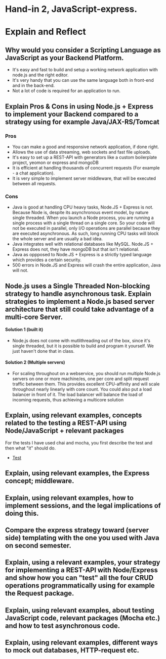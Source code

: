 # Hand-in 2, JavaScript-express.

# Explain and Reflect
## Why would you consider a Scripting Language as JavaScript as your Backend Platform.
- It's easy and fast to build and setup a working network application with node.js and the right editor.
- It's very handy that you can use the same language both in front-end and in the back-end.
- Not a lot of code is required for an application to run.

## Explain Pros & Cons in using Node.js + Express to implement your Backend compared to a strategy using for example Java/JAX-RS/Tomcat

### Pros
- You can make a good and responsive network application, if done right.
- Allows the use of data streaming, web sockets and fast file uploads.
- It's easy to set up a REST-API with generators like a custom boilerplate project, yeomon or express and mongoDB
- It is efficient at handling thousands of concurrent requests (For example - a chat application).
- It is very simple to implement server middleware, that will be executed between all requests.

### Cons
- Java is good at handling CPU heavy tasks, Node.JS + Express is not. Because Node is, despite its asynchronous event model, by nature single threaded. When you launch a Node process, you are running a single process with a single thread on a single core. So your code will not be executed in parallel, only I/O operations are parallel because they are executed asynchronous. As such, long running CPU tasks will block the whole server and are usually a bad idea.
- Java integrates well with relational databases like MySQL. Node.JS + Express does not, they have mongoDB but that isn't relational.
- Java as oppposed to Node.JS + Express is a strictly typed language which provides a certain security.
- 500 errors in Node.JS and Express will crash the entire application, Java will not.

## Node.js uses a Single Threaded Non-blocking strategy to handle asynchronous task. Explain strategies to implement a Node.js based server architecture that still could take advantage of a multi-core Server.

#### Solution 1 (built it)
- Node.js does not come with mutlithreading out of the box, since it's single threaded, but it is possible to build and program it yourself. We just haven't done that in class.

#### Solution 2 (Multiple servers)
- For scaling throughout on a webservice, you should run multiple Node.js servers on one or more machine/es, one per core and split request traffic between them. This provides excellent CPU-affinity and will scale throughout nearly linearly with core count. You could also put a load balancer in front of it. The load balancer will balance the load of incoming requests, thus achieving a multicore solution

## Explain, using relevant examples, concepts related to the testing a REST-API using Node/JavaScript + relevant packages
For the tests I have used chai and mocha, you first describe the test and then what "it" should do.
- [Test](https://github.com/KongBoje/Hand-in-2/blob/master/expressJokes/test/restAPITest.js)

## Explain, using relevant examples, the Express concept; middleware.


## Explain, using relevant examples, how to implement sessions, and the legal implications of doing this.


## Compare the express strategy toward (server side) templating with the one you used with Java on second semester.


## Explain, using a relevant examples, your strategy for implementing a REST-API with Node/Express and show how you can "test" all the four CRUD operations programmatically using for example the Request package.


## Explain, using relevant examples, about testing JavaScript code, relevant packages (Mocha etc.) and how to test asynchronous code.


## Explain, using relevant examples, different ways to mock out databases, HTTP-request etc.
